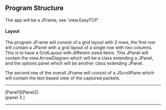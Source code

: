 ## Program Structure

The app will be a JFrame, see 'view.EasyTCP'. 


#### Layout
The program JFrame will consist of a grid layout with 2 rows,
the first row will contain a JPanel with a grid layout of a single row with two columns.
This is to have a GridLayout with different sized items. This JPanel will contain
the view.ArrowDiagram which will be a class extending a JPanel, and the options panel which
will be another class extending JPanel.

The second row of the overall JFrame will consist of a JScrollPane which will
contain the text based view of the captured packets.




____
[Panel1][Panel2] \
[panel 3       ]

____